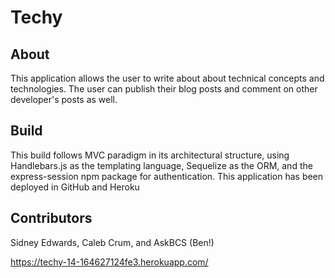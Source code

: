 # Techy

## About
This application allows the user to write about about technical concepts and technologies. The user can publish their blog posts and comment on other developer's posts as well. 

## Build
This build follows MVC paradigm in its architectural structure, using Handlebars.js as the templating language, Sequelize as the ORM, and the express-session npm package for authentication. This application has been deployed in GitHub and Heroku

## Contributors
Sidney Edwards, Caleb Crum, and AskBCS (Ben!)


https://techy-14-164627124fe3.herokuapp.com/
